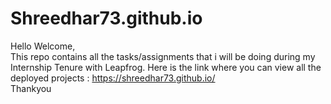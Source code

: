 # Shreedhar73.github.io

Hello Welcome,<br>
             This repo contains all the tasks/assignments that i will be doing during my Internship Tenure with Leapfrog.
Here is the link where you can view all the deployed projects : https://shreedhar73.github.io/
<br>
Thankyou
